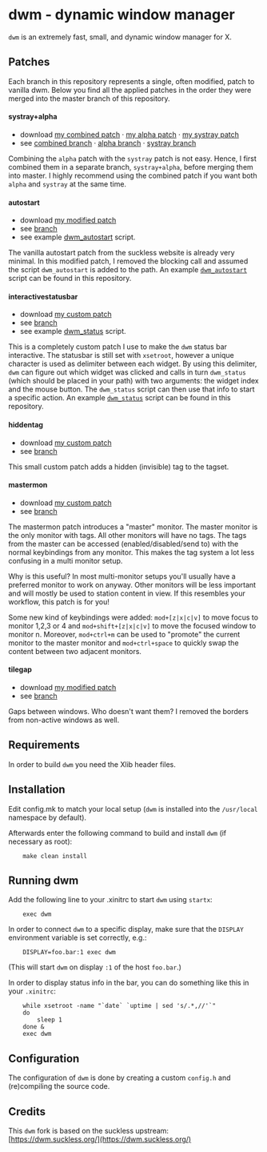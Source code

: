 # dwm - dynamic window manager
`dwm` is an extremely fast, small, and dynamic window manager for X.

## Patches
Each branch in this repository represents a single, often modified,
patch to vanilla dwm. Below you find all the applied patches in the
order they were merged into the master branch of this repository.

#### systray+alpha

* download [my combined patch](https://github.com/flaport/dwm/compare/upstream..systray+alpha.diff) ‧ [my alpha patch](https://github.com/flaport/dwm/compare/upstream..alpha.diff) ‧ [my systray patch](https://github.com/flaport/dwm/compare/upstream..systray.diff)
* see [combined branch](https://github.com/flaport/dwm/tree/systray+alpha) ‧ [alpha branch](https://github.com/flaport/dwm/tree/alpha) ‧ [systray branch](https://github.com/flaport/dwm/tree/systray)

Combining the `alpha` patch with the `systray` patch is not easy.
Hence, I first combined them in a separate branch, `systray+alpha`,
before merging them into master. I highly recommend using the combined
patch if you want both `alpha` and `systray` at the same time.

#### autostart

* download [my modified patch](https://github.com/flaport/dwm/compare/upstream..autostart.diff)
* see [branch](https://github.com/flaport/dwm/tree/autostart)
* see example [dwm_autostart](dwm_autostart) script.

The vanilla autostart patch from the suckless website is already very
minimal. In this modified patch, I removed the blocking call and
assumed the script `dwm_autostart` is added to the path. An example
[`dwm_autostart`](dwm_autostart) script can be found in this repository.

#### interactivestatusbar

* download [my custom patch](https://github.com/flaport/dwm/compare/upstream..interactivestatusbar.diff)
* see [branch](https://github.com/flaport/dwm/tree/interactivestatusbar)
* see example [dwm_status](dwm_status) script.

This is a completely custom patch I use to make the `dwm` status bar
interactive. The statusbar is still set with `xsetroot`, however a
unique character is used as delimiter between each widget. By using
this delimiter, `dwm` can figure out which widget was clicked and
calls in turn `dwm_status` (which should be placed in your path) with two
arguments: the widget index and the mouse button. The `dwm_status`
script can then use that info to start a specific action. An example
[`dwm_status`](dwm_status) script can be found in this repository.

#### hiddentag

* download [my custom patch](https://github.com/flaport/dwm/compare/upstream..hiddentag.diff)
* see [branch](https://github.com/flaport/dwm/tree/hiddentag)

This small custom patch adds a hidden (invisible) tag to the tagset.


#### mastermon

* download [my custom patch](https://github.com/flaport/dwm/compare/upstream..mastermon.diff)
* see [branch](https://github.com/flaport/dwm/tree/mastermon)

The mastermon patch introduces a "master" monitor. The master monitor
is the only monitor with tags. All other monitors will have no tags.
The tags from the master can be accessed (enabled/disabled/send to)
with the normal keybindings from any monitor. This makes the tag
system a lot less confusing in a multi monitor setup.

Why is this useful? In most multi-monitor setups you'll usually have a
preferred monitor to work on anyway. Other monitors will be less
important and will mostly be used to station content in view. If this
resembles your workflow, this patch is for you!

Some new kind of keybindings were added: `mod+[z|x|c|v]` to move focus
to monitor 1,2,3 or 4 and  `mod+shift+[z|x|c|v]` to move the focused
window to monitor n. Moreover, `mod+ctrl+m` can be used to "promote"
the current monitor to the master monitor and `mod+ctrl+space` to
quickly swap the content between two adjacent monitors.

#### tilegap

* download [my modified patch](https://github.com/flaport/dwm/compare/upstream..tilegap.diff)
* see [branch](https://github.com/flaport/dwm/tree/tilegap)

Gaps between windows. Who doesn't want them? I removed the borders
from non-active windows as well.


## Requirements
In order to build `dwm` you need the Xlib header files.


## Installation
Edit config.mk to match your local setup (`dwm` is installed into
the `/usr/local` namespace by default).

Afterwards enter the following command to build and install `dwm` (if
necessary as root):

```
    make clean install
```


## Running dwm
Add the following line to your .xinitrc to start `dwm` using `startx`:

```
    exec dwm
```

In order to connect `dwm` to a specific display, make sure that
the `DISPLAY` environment variable is set correctly, e.g.:

```
    DISPLAY=foo.bar:1 exec dwm
```

(This will start `dwm` on display `:1` of the host `foo.bar`.)

In order to display status info in the bar, you can do something
like this in your `.xinitrc`:

```
    while xsetroot -name "`date` `uptime | sed 's/.*,//'`"
    do
    	sleep 1
    done &
    exec dwm
```


## Configuration
The configuration of `dwm` is done by creating a custom `config.h`
and (re)compiling the source code.

## Credits
This `dwm` fork is based on the suckless upstream: [https://dwm.suckless.org/](https://dwm.suckless.org/)
